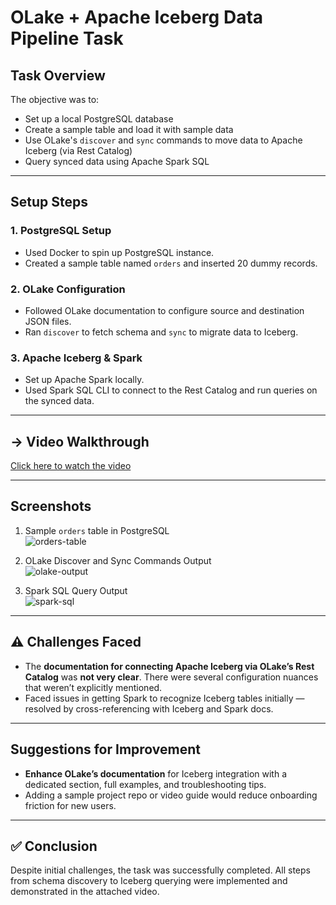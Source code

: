 # OLake + Apache Iceberg Data Pipeline Task

## Task Overview

The objective was to:
- Set up a local PostgreSQL database
- Create a sample table and load it with sample data
- Use OLake's `discover` and `sync` commands to move data to Apache Iceberg (via Rest Catalog)
- Query synced data using Apache Spark SQL

---

## Setup Steps

### 1. PostgreSQL Setup
- Used Docker to spin up PostgreSQL instance.
- Created a sample table named `orders` and inserted 20 dummy records.

### 2. OLake Configuration
- Followed OLake documentation to configure source and destination JSON files.
- Ran `discover` to fetch schema and `sync` to migrate data to Iceberg.

### 3. Apache Iceberg & Spark
- Set up Apache Spark locally.
- Used Spark SQL CLI to connect to the Rest Catalog and run queries on the synced data.

---

## -> Video Walkthrough  
[Click here to watch the video](https://drive.google.com/file/d/1k-5jsTnIyWNpy31-kgMnNWgV_yyK_4Cs/view?usp=sharing)

---

## Screenshots

1. Sample `orders` table in PostgreSQL  
   ![orders-table](https://drive.google.com/uc?export=view&id=1xFEuIP5jUAe04CWFoE98VDX_es9DISsV)

2. OLake Discover and Sync Commands Output  
   ![olake-output](https://drive.google.com/uc?export=view&id=1d7aCYIKpROXedJ33r_foFa828K1y6Nn2)

3. Spark SQL Query Output  
   ![spark-sql](https://drive.google.com/uc?export=view&id=1MHoh-IioZi4VLpbHF0GC9M2iFTNR4xSF)


---

## ⚠️ Challenges Faced

- The **documentation for connecting Apache Iceberg via OLake’s Rest Catalog** was **not very clear**. There were several configuration nuances that weren’t explicitly mentioned.
- Faced issues in getting Spark to recognize Iceberg tables initially — resolved by cross-referencing with Iceberg and Spark docs.

---

## Suggestions for Improvement

- **Enhance OLake’s documentation** for Iceberg integration with a dedicated section, full examples, and troubleshooting tips.
- Adding a sample project repo or video guide would reduce onboarding friction for new users.

---

## ✅ Conclusion

Despite initial challenges, the task was successfully completed. All steps from schema discovery to Iceberg querying were implemented and demonstrated in the attached video.

